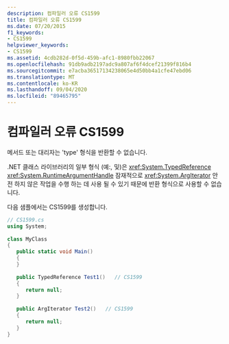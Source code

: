 ```yaml
---
description: 컴파일러 오류 CS1599
title: 컴파일러 오류 CS1599
ms.date: 07/20/2015
f1_keywords:
- CS1599
helpviewer_keywords:
- CS1599
ms.assetid: 4cdb282d-0f5d-459b-afc1-8980fbb22067
ms.openlocfilehash: 91db9adb2197adc9a807af6f4dcef21399f816b4
ms.sourcegitcommit: e7acba36517134238065e4d50bb4a1cfe47ebd06
ms.translationtype: MT
ms.contentlocale: ko-KR
ms.lasthandoff: 09/04/2020
ms.locfileid: "89465795"
---
```

# <a name="compiler-error-cs1599"></a>컴파일러 오류 CS1599
메서드 또는 대리자는 'type' 형식을 반환할 수 없습니다.  
  
 .NET 클래스 라이브러리의 일부 형식 (예:, 및)은 <xref:System.TypedReference> <xref:System.RuntimeArgumentHandle> 잠재적으로 <xref:System.ArgIterator> 안전 하지 않은 작업을 수행 하는 데 사용 될 수 있기 때문에 반환 형식으로 사용할 수 없습니다.  
  
 다음 샘플에서는 CS1599를 생성합니다.  
  
```csharp  
// CS1599.cs  
using System;  
  
class MyClass  
{  
   public static void Main()  
   {  
   }  
  
   public TypedReference Test1()   // CS1599  
   {  
      return null;  
   }  
  
   public ArgIterator Test2()   // CS1599  
   {  
      return null;  
   }  
}  
```
